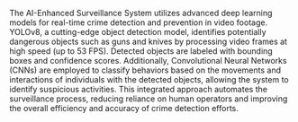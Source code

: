 The AI-Enhanced Surveillance System utilizes advanced deep learning models for real-time crime detection and prevention in video footage. YOLOv8, a cutting-edge object detection model, identifies potentially dangerous objects such as guns and knives by processing video frames at high speed (up to 53 FPS). Detected objects are labeled with bounding boxes and confidence scores. Additionally, Convolutional Neural Networks (CNNs) are employed to classify behaviors based on the movements and interactions of individuals with the detected objects, allowing the system to identify suspicious activities. This integrated approach automates the surveillance process, reducing reliance on human operators and improving the overall efficiency and accuracy of crime detection efforts.
